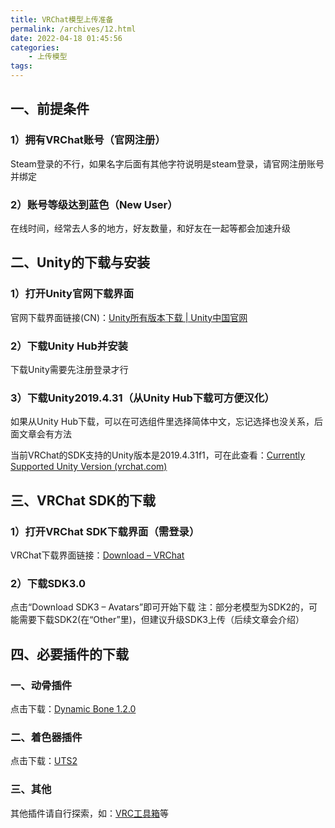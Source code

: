 ```yaml
---
title: VRChat模型上传准备
permalink: /archives/12.html
date: 2022-04-18 01:45:56
categories:
    - 上传模型
tags:
---
```


## 一、前提条件

### 1）拥有VRChat账号（官网注册）

Steam登录的不行，如果名字后面有其他字符说明是steam登录，请官网注册账号并绑定

### 2）账号等级达到蓝色（New User）

在线时间，经常去人多的地方，好友数量，和好友在一起等都会加速升级

## 二、Unity的下载与安装

### 1）打开Unity官网下载界面

官网下载界面链接(CN)：[Unity所有版本下载 | Unity中国官网](https://unity.cn/releases)

### 2）下载Unity Hub并安装

下载Unity需要先注册登录才行

### 3）下载Unity2019.4.31（从Unity Hub下载可方便汉化）

如果从Unity Hub下载，可以在可选组件里选择简体中文，忘记选择也没关系，后面文章会有方法

当前VRChat的SDK支持的Unity版本是2019.4.31f1，可在此查看：[Currently Supported Unity Version (vrchat.com)](https://docs.vrchat.com/docs/current-unity-version)

## 三、VRChat SDK的下载

### 1）打开VRChat SDK下载界面（需登录）

VRChat下载界面链接：[Download – VRChat](https://vrchat.com/home/download)

### 2）下载SDK3.0

点击“Download SDK3 – Avatars”即可开始下载
注：部分老模型为SDK2的，可能需要下载SDK2(在“Other”里)，但建议升级SDK3上传（后续文章会介绍）

## 四、必要插件的下载

### 一、动骨插件

点击下载：[Dynamic Bone 1.2.0](https://raw.githubusercontent.com/yexca-VRChat/yexca-VRChat.github.io/main/file/Dynamic%20Bone%201.2.0.zip)

### 二、着色器插件

点击下载：[UTS2](https://raw.githubusercontent.com/yexca-VRChat/yexca-VRChat.github.io/main/file/UTS2.zip)

### 三、其他

其他插件请自行探索，如：[VRC工具箱](https://www.bilibili.com/video/BV13q4y1f7ZJ)等